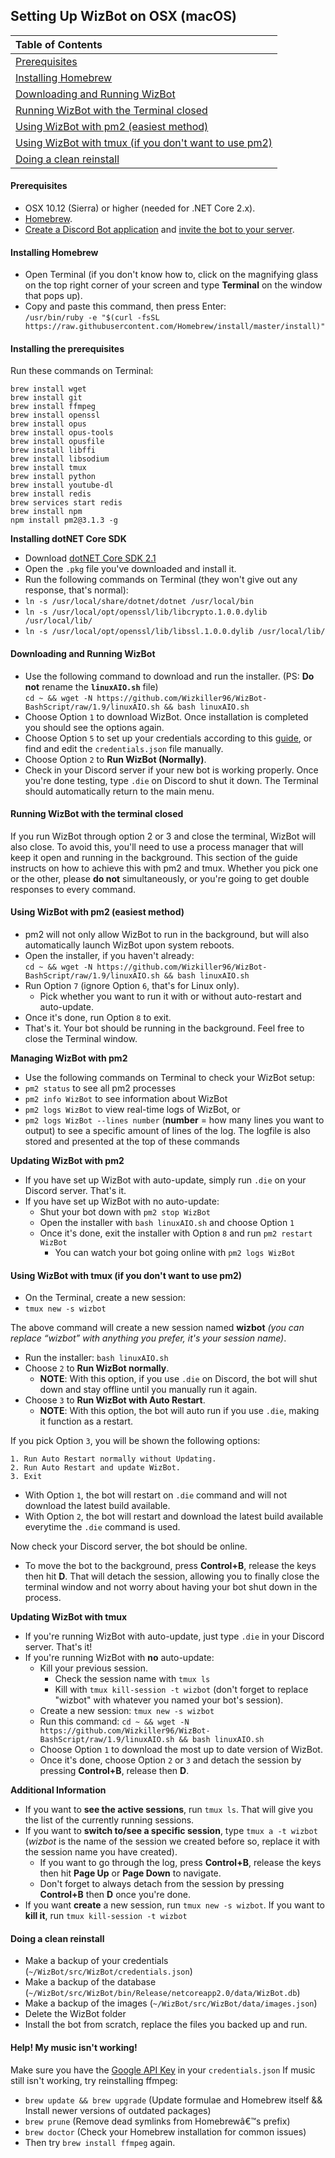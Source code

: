 ## Setting Up WizBot on OSX (macOS)

| Table of Contents                                       |
| :------------------------------------------------------ |
| [Prerequisites]                                         |
| [Installing Homebrew]                                   |
| [Downloading and Running WizBot]                        |
| [Running WizBot with the Terminal closed]      |
| [Using WizBot with pm2 (easiest method)]                |
| [Using WizBot with tmux (if you don't want to use pm2)] |
| [Doing a clean reinstall]                               |

#### Prerequisites

- OSX 10.12 (Sierra) or higher (needed for .NET Core 2.x).
- [Homebrew](http://brew.sh/). 
- [Create a Discord Bot application](http://wizbot.readthedocs.io/en/latest/JSON%20Explanations/#creating-discord-bot-application) and [invite the bot to your server](http://wizbot.readthedocs.io/en/latest/JSON%20Explanations/#inviting-your-bot-to-your-server).  
  
#### Installing Homebrew

- Open Terminal (if you don't know how to, click on the magnifying glass on the top right corner of your screen and type **Terminal** on the window that pops up).  
- Copy and paste this command, then press Enter:  
`/usr/bin/ruby -e "$(curl -fsSL https://raw.githubusercontent.com/Homebrew/install/master/install)"`


#### Installing the prerequisites

Run these commands on Terminal:  

```
brew install wget
brew install git
brew install ffmpeg
brew install openssl
brew install opus
brew install opus-tools
brew install opusfile
brew install libffi
brew install libsodium
brew install tmux
brew install python
brew install youtube-dl
brew install redis
brew services start redis
brew install npm
npm install pm2@3.1.3 -g 
```

**Installing dotNET Core SDK**

- Download [dotNET Core SDK 2.1](https://dotnet.microsoft.com/download/thank-you/dotnet-sdk-2.1.801-macos-x64-installer)
- Open the `.pkg` file you've downloaded and install it.
- Run the following commands on Terminal (they won't give out any response, that's normal):
- `ln -s /usr/local/share/dotnet/dotnet /usr/local/bin`
- `ln -s /usr/local/opt/openssl/lib/libcrypto.1.0.0.dylib /usr/local/lib/`
- `ln -s /usr/local/opt/openssl/lib/libssl.1.0.0.dylib /usr/local/lib/`


#### Downloading and Running WizBot

- Use the following command to download and run the installer. (PS: **Do not** rename the **`linuxAIO.sh`** file)  
`cd ~ && wget -N https://github.com/Wizkiller96/WizBot-BashScript/raw/1.9/linuxAIO.sh && bash linuxAIO.sh`  
- Choose Option `1` to download WizBot. Once installation is completed you should see the options again.  
- Choose Option `5` to set up your credentials according to this [guide](http://wizbot.readthedocs.io/en/latest/JSON%20Explanations/#setting-up-credentialsjson-file), or find and edit the `credentials.json` file manually.  
- Choose Option `2` to **Run WizBot (Normally)**.  
- Check in your Discord server if your new bot is working properly. Once you're done testing, type `.die` on Discord to shut it down. The Terminal should automatically return to the main menu.


#### Running WizBot with the terminal closed

If you run WizBot through option 2 or 3 and close the terminal, WizBot will also close. To avoid this, you'll need to use a process manager that will keep it open and running in the background. This section of the guide instructs on how to achieve this with pm2 and tmux. Whether you pick one or the other, please **do not** simultaneously, or you're going to get double responses to every command.


#### Using WizBot with pm2 (easiest method)

- pm2 will not only allow WizBot to run in the background, but will also automatically launch WizBot upon system reboots.
- Open the installer, if you haven't already:  
`cd ~ && wget -N https://github.com/Wizkiller96/WizBot-BashScript/raw/1.9/linuxAIO.sh && bash linuxAIO.sh`  
- Run Option `7` (ignore Option `6`, that's for Linux only).  
  - Pick whether you want to run it with or without auto-restart and auto-update.
- Once it's done, run Option `8` to exit.  
- That's it. Your bot should be running in the background. Feel free to close the Terminal window.  
  
**Managing WizBot with pm2**  
  
- Use the following commands on Terminal to check your WizBot setup:  
- `pm2 status` to see all pm2 processes  
- `pm2 info WizBot` to see information about WizBot  
- `pm2 logs WizBot` to view real-time logs of WizBot, or  
- `pm2 logs WizBot --lines number` (**number** = how many lines you want to output) to see a specific amount of lines of the log. The logfile is also stored and presented at the top of these commands  
  
**Updating WizBot with pm2**  
  
- If you have set up WizBot with auto-update, simply run `.die` on your Discord server. That's it.  
- If you have set up WizBot with no auto-update:  
  - Shut your bot down with `pm2 stop WizBot`  
  - Open the installer with `bash linuxAIO.sh` and choose Option `1`  
  - Once it's done, exit the installer with Option `8` and run `pm2 restart WizBot`  
    - You can watch your bot going online with `pm2 logs WizBot`  
  

#### Using WizBot with tmux (if you don't want to use pm2)

- On the Terminal, create a new session:  
- `tmux new -s wizbot`

The above command will create a new session named **wizbot** *(you can replace “wizbot” with anything you prefer, it's your session name)*.  

- Run the installer: `bash linuxAIO.sh`  
- Choose `2` to **Run WizBot normally**.  
    - **NOTE**: With this option, if you use `.die` on Discord, the bot will shut down and stay offline until you manually run it again.  
- Choose `3` to **Run WizBot with Auto Restart**.  
    - **NOTE**: With this option, the bot will auto run if you use `.die`, making it function as a restart.  

If you pick Option `3`, you will be shown the following options:  

```
1. Run Auto Restart normally without Updating.
2. Run Auto Restart and update WizBot.
3. Exit
```

- With Option `1`, the bot will restart on `.die` command and will not download the latest build available.  
- With Option `2`, the bot will restart and download the latest build available everytime the `.die` command is used.  

Now check your Discord server, the bot should be online.  

- To move the bot to the background, press **Control+B**, release the keys then hit **D**. That will detach the session, allowing you to finally close the terminal window and not worry about having your bot shut down in the process.  

**Updating WizBot with tmux**  

- If you're running WizBot with auto-update, just type `.die` in your Discord server. That's it!  
- If you're running WizBot with **no** auto-update:  
    - Kill your previous session.  
        - Check the session name with `tmux ls`  
        - Kill with `tmux kill-session -t wizbot` (don't forget to replace "wizbot" with whatever you named your bot's session).  
    - Create a new session: `tmux new -s wizbot`  
    - Run this command: `cd ~ && wget -N https://github.com/Wizkiller96/WizBot-BashScript/raw/1.9/linuxAIO.sh && bash linuxAIO.sh`  
    - Choose Option `1` to download the most up to date version of WizBot.  
    - Once it's done, choose Option `2` or `3` and detach the session by pressing **Control+B**, release then **D**.  

**Additional Information**  

- If you want to **see the active sessions**, run `tmux ls`. That will give you the list of the currently running sessions.  
- If you want to **switch to/see a specific session**, type `tmux a -t wizbot` (*wizbot* is the name of the session we created before so, replace it with the session name you have created).  
    - If you want to go through the log, press **Control+B**, release the keys then hit **Page Up** or **Page Down** to navigate.  
    - Don't forget to always detach from the session by pressing **Control+B** then **D** once you're done.  
- If you want **create** a new session, run `tmux new -s wizbot`. If you want to **kill it**, run `tmux kill-session -t wizbot`  
  

#### Doing a clean reinstall

- Make a backup of your credentials (`~/WizBot/src/WizBot/credentials.json`)
- Make a backup of the database (`~/WizBot/src/WizBot/bin/Release/netcoreapp2.0/data/WizBot.db`)
- Make a backup of the images (`~/WizBot/src/WizBot/data/images.json`)
- Delete the WizBot folder
- Install the bot from scratch, replace the files you backed up and run.

#### Help! My music isn't working!

Make sure you have the [Google API Key](http://wizbot.readthedocs.io/en/latest/JSON%20Explanations/#setting-up-your-api-keys) in your `credentials.json`
If music still isn't working, try reinstalling ffmpeg:

- `brew update && brew upgrade` (Update formulae and Homebrew itself && Install newer versions of outdated packages)
- `brew prune` (Remove dead symlinks from Homebrewâ€™s prefix)
- `brew doctor` (Check your Homebrew installation for common issues)
- Then try `brew install ffmpeg` again.
 

[Prerequisites]: #prerequisites
[Installing Homebrew]: #installing-homebrew
[Downloading and Running WizBot]: #downloading-and-running-wizbot
[Running WizBot with the Terminal closed]: #running-wizbot-with-the-terminal-closed
[Using WizBot with pm2 (easiest method)]: #using-wizbot-with-pm2-easiest-method
[Using WizBot with tmux (if you don't want to use pm2)]: #using-wizbot-with-tmux-if-you-dont-want-to-use-pm2
[Doing a clean reinstall]: #doing-a-clean-reinstall

